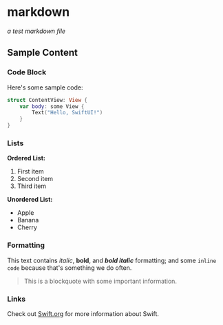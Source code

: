 # markdown
*a test markdown file*

## Sample Content

### Code Block

Here's some sample code:

```swift
struct ContentView: View {
    var body: some View {
        Text("Hello, SwiftUI!")
    }
}
```

### Lists

**Ordered List:**
1. First item
2. Second item
3. Third item

**Unordered List:**
- Apple
- Banana
- Cherry

### Formatting

This text contains *italic*, **bold**, and ***bold italic*** formatting; and some `inline code` because that's something we do often.

> This is a blockquote with some important information.

### Links

Check out [Swift.org](https://swift.org) for more information about Swift.
